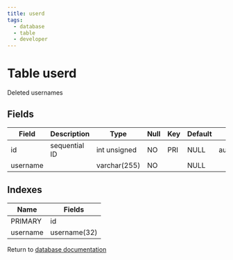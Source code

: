 ```yaml
---
title: userd
tags:
  - database
  - table
  - developer
---
```

# Table userd

Deleted usernames

## Fields

| Field    | Description   | Type         | Null | Key | Default | Extra          |
| -------- | ------------- | ------------ | ---- | --- | ------- | -------------- |
| id       | sequential ID | int unsigned | NO   | PRI | NULL    | auto_increment |
| username |               | varchar(255) | NO   |     | NULL    |                |

## Indexes

| Name     | Fields       |
| -------- | ------------ |
| PRIMARY  | id           |
| username | username(32) |


Return to [database documentation](./index.md)
